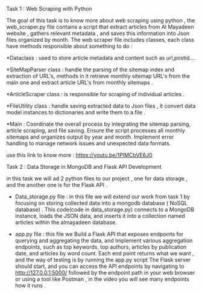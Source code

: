 Task 1 : Web Scraping with Python

The goal of this task is to know more about web scraping using python , the web_scraper.py file contains a script that extract articles from Al Mayadeen website , gathers relevant metadata , and saves this information into Json files organized by month. 
The web scraper file includes classes, each class have methods responsible about something to do :

*Dataclass : used to store article metadata and content such as url,postid....

*SiteMapParser class : handle the parsing of the sitemap index and extraction of URL's, methods in it retrieve monthly sitemap URL's from the main one and extract article URL's from monthly sitemaps .

*ArticleScraper class : is responsible for scraping of individual articles .

*FileUtility class : handle saving extracted data to Json files , it convert data model instances to dictionaries and write them to a file .

*Main : Coordinate the overall process by integrating the sitemap parsing, article scraping, and file saving. Ensure the script processes all monthly sitemaps and organizes output by year and month. Implement error handling to manage network issues and unexpected data formats.

use this link to know more : https://youtu.be/1PIMCbVE6J0
 

Task 2 : Data Storage in MongoDB and Flask API Development

in this task we will ad 2 python files to our project , one for data storage , and the another one is for the Flask API .

- Data_storage.py file : in this file we will extend our work from task 1 by focusing on storing collected data into a mongodb database ( NoSQL database) . This code(code in data_storage.py) connects to a MongoDB instance, loads the JSON data, and inserts it into a collection named articles within the almayadeen database.


- app.py file : this file we Build a Flask API that exposes endpoints for querying and aggregating the data, and Implement various aggregation endpoints, such as top keywords, top authors, articles by publication date, and articles by word count. Each end point returns what we want , and the way of testing is by  running the app.py script The Flask server should start, and you can access the API endpoints by navigating to http://127.0.0.1:5000/ followed by the endpoint path in your web browser or using a tool like Postman , in the video you will see many endpoints how it runs .

